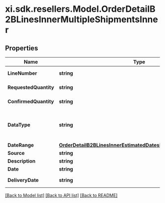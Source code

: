 # xi.sdk.resellers.Model.OrderDetailB2BLinesInnerMultipleShipmentsInner

## Properties

Name | Type | Description | Notes
------------ | ------------- | ------------- | -------------
**LineNumber** | **string** | Line number. | [optional] 
**RequestedQuantity** | **string** | Requested quantity. | [optional] 
**ConfirmedQuantity** | **string** | Confirmed quantity. | [optional] 
**DataType** | **string** | Date type. Example Single or multiple dates. | [optional] 
**DateRange** | [**OrderDetailB2BLinesInnerEstimatedDatesInnerShipShipDateRange**](OrderDetailB2BLinesInnerEstimatedDatesInnerShipShipDateRange.md) |  | [optional] 
**Source** | **string** | Source. | [optional] 
**Description** | **string** | Description. | [optional] 
**Date** | **string** | Date. | [optional] 
**DeliveryDate** | **string** | Delivery date. | [optional] 

[[Back to Model list]](../README.md#documentation-for-models) [[Back to API list]](../README.md#documentation-for-api-endpoints) [[Back to README]](../README.md)


